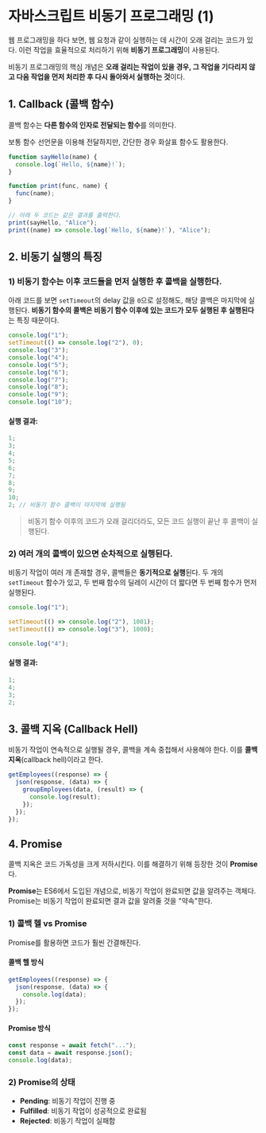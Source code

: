# 자바스크립트 비동기 프로그래밍 (1)

웹 프로그래밍을 하다 보면, 웹 요청과 같이 실행하는 데 시간이 오래 걸리는 코드가 있다.
이런 작업을 효율적으로 처리하기 위해 **비동기 프로그래밍**이 사용된다.

비동기 프로그래밍의 핵심 개념은 **오래 걸리는 작업이 있을 경우, 그 작업을 기다리지 않고 다음 작업을 먼저 처리한 후 다시 돌아와서 실행하는 것**이다.

## 1. Callback (콜백 함수)

콜백 함수는 **다른 함수의 인자로 전달되는 함수**를 의미한다.

보통 함수 선언문을 이용해 전달하지만, 간단한 경우 화살표 함수도 활용한다.

```js
function sayHello(name) {
  console.log(`Hello, ${name}!`);
}

function print(func, name) {
  func(name);
}

// 아래 두 코드는 같은 결과를 출력한다.
print(sayHello, "Alice");
print((name) => console.log(`Hello, ${name}!`), "Alice");
```

## 2. 비동기 실행의 특징

### 1) 비동기 함수는 이후 코드들을 먼저 실행한 후 콜백을 실행한다.

아래 코드를 보면 `setTimeout`의 delay 값을 `0`으로 설정해도, 해당 콜백은 마지막에 실행된다.
**비동기 함수의 콜백은 비동기 함수 이후에 있는 코드가 모두 실행된 후 실행된다**는 특징 때문이다.

```js
console.log("1");
setTimeout(() => console.log("2"), 0);
console.log("3");
console.log("4");
console.log("5");
console.log("6");
console.log("7");
console.log("8");
console.log("9");
console.log("10");
```

#### 실행 결과:

```js
1;
3;
4;
5;
6;
7;
8;
9;
10;
2; // 비동기 함수 콜백이 마지막에 실행됨
```

> 비동기 함수 이후의 코드가 오래 걸리더라도, 모든 코드 실행이 끝난 후 콜백이 실행된다.

### 2) 여러 개의 콜백이 있으면 순차적으로 실행된다.

비동기 작업이 여러 개 존재할 경우, 콜백들은 **동기적으로 실행**된다.
두 개의 `setTimeout` 함수가 있고, 두 번째 함수의 딜레이 시간이 더 짧다면 두 번째 함수가 먼저 실행된다.

```js
console.log("1");

setTimeout(() => console.log("2"), 1001);
setTimeout(() => console.log("3"), 1000);

console.log("4");
```

#### 실행 결과:

```js
1;
4;
3;
2;
```

## 3. 콜백 지옥 (Callback Hell)

비동기 작업이 연속적으로 실행될 경우, 콜백을 계속 중첩해서 사용해야 한다. 이를 **콜백 지옥**(callback hell)이라고 한다.

```js
getEmployees((response) => {
  json(response, (data) => {
    groupEmployees(data, (result) => {
      console.log(result);
    });
  });
});
```

## 4. Promise

콜백 지옥은 코드 가독성을 크게 저하시킨다. 이를 해결하기 위해 등장한 것이 **Promise**다.

**Promise**는 ES6에서 도입된 개념으로, 비동기 작업이 완료되면 값을 알려주는 객체다. Promise는 비동기 작업이 완료되면 결과 값을 알려줄 것을 "약속"한다.

### 1) 콜백 헬 vs Promise

Promise를 활용하면 코드가 훨씬 간결해진다.

#### 콜백 헬 방식

```js
getEmployees((response) => {
  json(response, (data) => {
    console.log(data);
  });
});
```

#### Promise 방식

```js
const response = await fetch("...");
const data = await response.json();
console.log(data);
```

### 2) Promise의 상태

- **Pending**: 비동기 작업이 진행 중
- **Fulfilled**: 비동기 작업이 성공적으로 완료됨
- **Rejected**: 비동기 작업이 실패함
